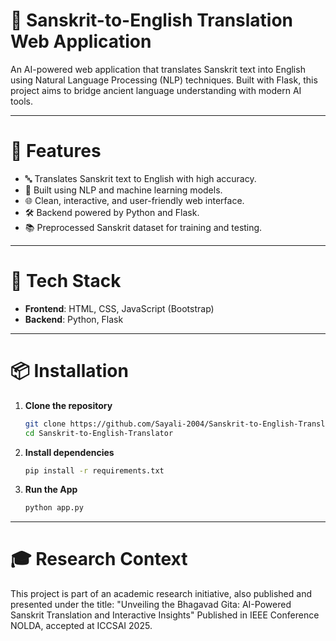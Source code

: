 # 🧠 Sanskrit-to-English Translation Web Application

An AI-powered web application that translates Sanskrit text into English using Natural Language Processing (NLP) techniques. Built with Flask, this project aims to bridge ancient language understanding with modern AI tools.

---

# 🌟 Features

- 🔤 Translates Sanskrit text to English with high accuracy.
- 🧠 Built using NLP and machine learning models.
- 🌐 Clean, interactive, and user-friendly web interface.
- 🛠️ Backend powered by Python and Flask.
- 📚 Preprocessed Sanskrit dataset for training and testing.

---

# 🚀 Tech Stack

- **Frontend**: HTML, CSS, JavaScript (Bootstrap)
- **Backend**: Python, Flask

---

# 📦 Installation

1. **Clone the repository**  
   ```bash
   git clone https://github.com/Sayali-2004/Sanskrit-to-English-Translator.git
   cd Sanskrit-to-English-Translator
2. **Install dependencies**
   ```bash
   pip install -r requirements.txt
   
4. **Run the App**
   ```bash
   python app.py
   
---

# 🎓 Research Context
This project is part of an academic research initiative, also published and presented under the title: "Unveiling the Bhagavad Gita: AI-Powered Sanskrit Translation and Interactive Insights"
Published in IEEE Conference NOLDA, accepted at ICCSAI 2025.

   
